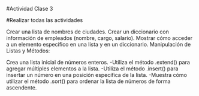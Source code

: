 #Actividad Clase 3

#Realizar todas las actividades

Crear una lista de nombres de ciudades.
Crear un diccionario con información de empleados (nombre, cargo, salario). Mostrar cómo acceder a un elemento específico en una lista y en un diccionario.
Manipulación de Listas y Métodos:

Crea una lista inicial de números enteros. -Utiliza el método .extend() para agregar múltiples elementos a la lista. -Utiliza el método .insert() para insertar un número en una posición específica de la lista. -Muestra cómo utilizar el método .sort() para ordenar la lista de números de forma ascendente.
